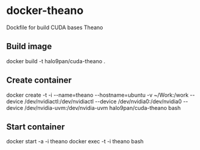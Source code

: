 # docker-theano
Dockfile for build CUDA bases Theano

## Build image
docker build -t halo9pan/cuda-theano .

## Create container
docker create -t -i --name=theano --hostname=ubuntu -v ~/Work:/work --device /dev/nvidiactl:/dev/nvidiactl --device /dev/nvidia0:/dev/nvidia0 --device /dev/nvidia-uvm:/dev/nvidia-uvm halo9pan/cuda-theano bash

## Start container
docker start -a -i theano
docker exec -t -i theano bash


